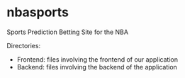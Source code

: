 # nbasports
Sports Prediction Betting Site for the NBA

Directories: 
* Frontend: files involving the frontend of our application
* Backend: files involving the backend of the application

